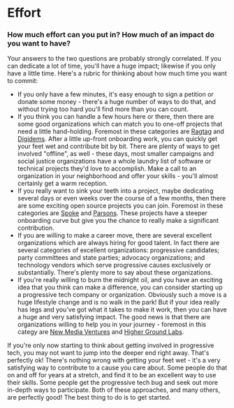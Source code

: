 # Effort

### How much effort can you put in? How much of an impact do you want to have?

Your answers to the two questions are probably strongly correlated. If you can dedicate a lot of time, you'll have a huge impact; likewise if you only have a little time. Here's a rubric for thinking about how much time you want to commit:

* If you only have a few minutes, it's easy enough to sign a petition or donate some money - there's a huge number of ways to do that, and without trying too hard you'll find more than you can count.
* If you think you can handle a few hours here or there, then there are some good organizations which can match you to one-off projects that need a little hand-holding. Foremost in these categories are [Ragtag](https://ragtag.org/) and [Digidems](https://www.digidems.com/). After a little up-front onboarding work, you can quickly get your feet wet and contribute bit by bit. There are plenty of ways to get involved "offline", as well - these days, most smaller campaigns and social justice organizations have a whole laundry list of software or technical projects they'd love to accomplish. Make a call to an organization in your neighborhood and offer your skills - you'll almost certainly get a warm reception.
* If you really want to sink your teeth into a project, maybe dedicating several days or even weeks over the course of a few months, then there are some exciting open source projects you can join. Foremost in these categories are [Spoke](https://github.com/MoveOnOrg/Spoke) and [Parsons](https://github.com/move-coop/parsons). These projects have a steeper onboarding curve but give you the chance to really make a significant contribution.
* If you are willing to make a career move, there are several excellent organizations which are always hiring for good talent. In fact there are several categories of excellent organizations: progressive candidates; party committees and state parties; advocacy organizations; and technology vendors which serve progressive causes exclusively or substantially. There's plenty more to say about these organizations.
* If you're really willing to burn the midnight oil, and you have an exciting idea that you think can make a difference, you can consider starting up a progressive tech company or organization. Obviously such a move is a huge lifestyle change and is no walk in the park! But if your idea really has legs and you've got what it takes to make it work, then you can have a huge and very satisfying impact. The good news is that there are organizations willing to help you in your journey - foremost in this categy are [New Media Ventures](https://www.newmediaventures.org/) and [Higher Ground Labs](https://highergroundlabs.com/).

If you're only now starting to think about getting involved in progressive tech, you may not want to jump into the deeper end right away. That's perfectly ok! There's nothing wrong with getting your feet wet - it's a very satisfying way to contribute to a cause you care about. Some people do that on and off for years at a stretch, and find it to be an excellent way to use their skills. Some people get the progressive tech bug and seek out more in-depth ways to participate. Both of these approaches, and many others, are perfectly good! The best thing to do is to get started.

